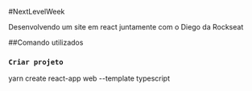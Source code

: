 #NextLevelWeek

Desenvolvendo um site em react juntamente com o Diego da Rockseat

##Comando utilizados
### `Criar projeto`
yarn create react-app web --template typescript